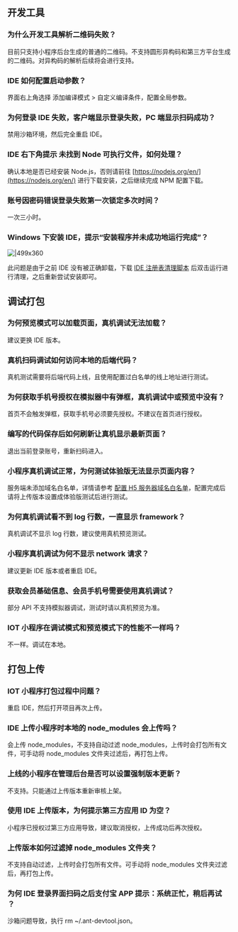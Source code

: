 ## 开发工具

### 为什么开发工具解析二维码失败？

目前只支持小程序后台生成的普通的二维码。不支持圆形异构码和第三方平台生成的二维码。对异构码的解析后续将会进行支持。

### IDE 如何配置启动参数？

界面右上角选择 添加编译模式 > 自定义编译条件，配置全局参数。

### 为何登录 IDE 失败，客户端显示登录失败，PC 端显示扫码成功？

禁用沙箱环境，然后完全重启 IDE。

### IDE 右下角提示 **未找到 Node 可执行文件**，如何处理？

确认本地是否已经安装 Node.js，否则请前往 [https://nodejs.org/en/](https://nodejs.org/en/) 进行下载安装，之后继续完成 NPM 配置下载。

### 账号因密码错误登录失败第一次锁定多次时间？

一次三小时。

### Windows 下安装 IDE，提示“安装程序并未成功地运行完成”？

![|499x360](https://cdn.nlark.com/yuque/0/2021/png/201640/1624956701378-e9c647bd-a139-4eee-81d3-b8f331dea6dd.png)

此问题是由于之前 IDE 没有被正确卸载，下载 [IDE 注册表清理脚本](https://gw.alipayobjects.com/os/volans-demo/d73f4ce3-149c-4b5b-a698-7d1a88e10552/cleanRegForAlipayIDE.reg) 后双击运行进行清理，之后重新尝试安装即可。

## 调试打包

### 为何预览模式可以加载页面，真机调试无法加载？

建议更换 IDE 版本。

### 真机扫码调试如何访问本地的后端代码？

真机测试需要将后端代码上线，且使用配置过白名单的线上地址进行测试。

### 为何获取手机号授权在模拟器中有弹框，真机调试中或预览中没有？

首页不会触发弹框，获取手机号必须要先授权。不建议在首页进行授权。

### 编写的代码保存后如何刷新让真机显示最新页面？

退出当前登录账号，重新扫码进入。

### 小程序真机调试正常，为何测试体验版无法显示页面内容？

服务端未添加域名白名单，详情请参考 [配置 H5 服务器域名白名单](https://opendocs.alipay.com/mini/component/idfvg6)，配置完成后请将上传版本设置成体验版测试后进行测试。

### 为何真机调试看不到 log 行数，一直显示 framework？

真机调试不显示 log 行数，建议使用真机预览测试。

### 小程序真机调试为何不显示 network 请求？

建议更新 IDE 版本或者重启 IDE。

### 获取会员基础信息、会员手机号需要使用真机调试？

部分 API 不支持模拟器调试，测试时请以真机预览为准。

### IOT 小程序在调试模式和预览模式下的性能不一样吗？

不一样。调试在本地。

## 打包上传

### IOT 小程序打包过程中问题？

重启 IDE，然后打开项目再次上传。

### IDE 上传小程序时本地的 node_modules 会上传吗？

会上传 node_modules，不支持自动过滤 node_modules，上传时会打包所有文件，可手动将 node_modules 文件夹过滤后，再打包上传。

### 上线的小程序在管理后台是否可以设置强制版本更新？

不支持。只能通过上传版本重新审核上架。

### 使用 IDE 上传版本，为何提示第三方应用 ID 为空？

小程序已授权过第三方应用导致，建议取消授权，上传成功后再次授权。

### 上传版本如何过滤掉 node_modules 文件夹？

不支持自动过滤，上传时会打包所有文件。可手动将 node_modules 文件夹过滤后，再打包上传。

### 为何 IDE 登录界面扫码之后支付宝 APP 提示：系统正忙，稍后再试 ？

沙箱问题导致，执行 rm ~/.ant-devtool.json。
